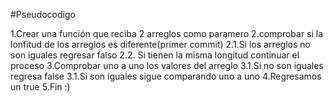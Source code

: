 #Pseudocodigo

1.Crear una función que reciba 2 arreglos como paramero
2.comprobar si la lonfitud de los arreglos es diferente(primer commit)
   2.1.Si los arreglos no son iguales regresar falso
   2.2. Si tienen la misma longitud continuar el proceso
3.Comprobar uno a uno los valores del arreglo
   3.1.Si no son iguales regresa false
   3.1.Si son iguales sigue comparando uno a uno
4.Regresamos un true
5.Fin  :)
![]()
